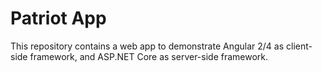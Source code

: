 # Patriot App
This repository contains a web app to demonstrate Angular 2/4 as client-side framework, and ASP.NET Core as server-side framework.
